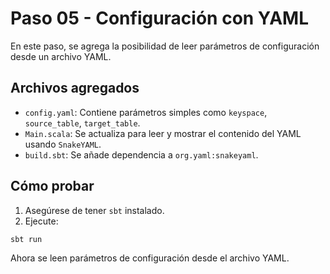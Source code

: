 # Paso 05 - Configuración con YAML

En este paso, se agrega la posibilidad de leer parámetros de configuración desde un archivo YAML.

## Archivos agregados

- `config.yaml`: Contiene parámetros simples como `keyspace`, `source_table`, `target_table`.
- `Main.scala`: Se actualiza para leer y mostrar el contenido del YAML usando `SnakeYAML`.
- `build.sbt`: Se añade dependencia a `org.yaml:snakeyaml`.

## Cómo probar

1. Asegúrese de tener `sbt` instalado.
2. Ejecute:

```bash
sbt run
```

Ahora se leen parámetros de configuración desde el archivo YAML.
